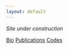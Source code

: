 ```yaml
---
layout: default
---
```


*Site under construction*

[Bio](./another-page.html)    [Publications](./another-page.html)     [Codes](./another-page.html)
